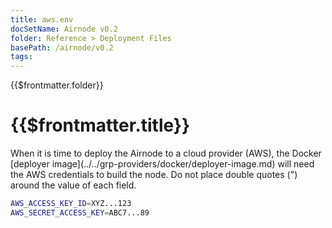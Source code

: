 ```yaml
---
title: aws.env
docSetName: Airnode v0.2
folder: Reference > Deployment Files
basePath: /airnode/v0.2
tags:
---
```


<TitleSpan>{{$frontmatter.folder}}</TitleSpan>

# {{$frontmatter.title}}

<VersionWarning/>
When it is time to deploy the Airnode to a cloud provider (AWS), the Docker
[deployer image](../../grp-providers/docker/deployer-image.md) will need the AWS
credentials to build the node. Do not place double quotes (") around the value
of each field.

```bash
AWS_ACCESS_KEY_ID=XYZ...123
AWS_SECRET_ACCESS_KEY=ABC7...89
```
